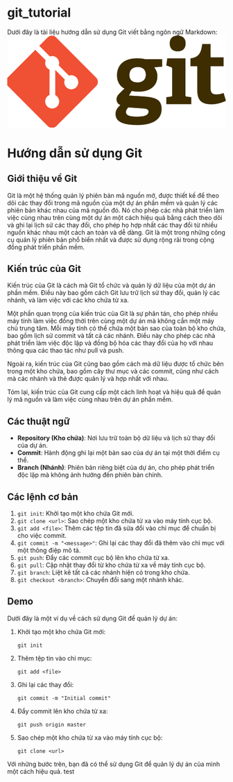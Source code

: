 # git_tutorial
Dưới đây là tài liệu hướng dẫn sử dụng Git viết bằng ngôn ngữ Markdown:
![](/images/1648470569696.png)
# Hướng dẫn sử dụng Git

## Giới thiệu về Git

Git là một hệ thống quản lý phiên bản mã nguồn mở, được thiết kế để theo dõi các thay đổi trong mã nguồn của một dự án phần mềm và quản lý các phiên bản khác nhau của mã nguồn đó. Nó cho phép các nhà phát triển làm việc cùng nhau trên cùng một dự án một cách hiệu quả bằng cách theo dõi và ghi lại lịch sử các thay đổi, cho phép họ hợp nhất các thay đổi từ nhiều nguồn khác nhau một cách an toàn và dễ dàng. Git là một trong những công cụ quản lý phiên bản phổ biến nhất và được sử dụng rộng rãi trong cộng đồng phát triển phần mềm.

## Kiến trúc của Git

Kiến trúc của Git là cách mà Git tổ chức và quản lý dữ liệu của một dự án phần mềm. Điều này bao gồm cách Git lưu trữ lịch sử thay đổi, quản lý các nhánh, và làm việc với các kho chứa từ xa. 

Một phần quan trọng của kiến trúc của Git là sự phân tán, cho phép nhiều máy tính làm việc đồng thời trên cùng một dự án mà không cần một máy chủ trung tâm. Mỗi máy tính có thể chứa một bản sao của toàn bộ kho chứa, bao gồm lịch sử commit và tất cả các nhánh. Điều này cho phép các nhà phát triển làm việc độc lập và đồng bộ hóa các thay đổi của họ với nhau thông qua các thao tác như pull và push.

Ngoài ra, kiến trúc của Git cũng bao gồm cách mà dữ liệu được tổ chức bên trong một kho chứa, bao gồm cây thư mục và các commit, cũng như cách mà các nhánh và thẻ được quản lý và hợp nhất với nhau.

Tóm lại, kiến trúc của Git cung cấp một cách linh hoạt và hiệu quả để quản lý mã nguồn và làm việc cùng nhau trên dự án phần mềm.

## Các thuật ngữ

- **Repository (Kho chứa)**: Nơi lưu trữ toàn bộ dữ liệu và lịch sử thay đổi của dự án.
- **Commit**: Hành động ghi lại một bản sao của dự án tại một thời điểm cụ thể.
- **Branch (Nhánh)**: Phiên bản riêng biệt của dự án, cho phép phát triển độc lập mà không ảnh hưởng đến phiên bản chính.

## Các lệnh cơ bản

1. `git init`: Khởi tạo một kho chứa Git mới.
2. `git clone <url>`: Sao chép một kho chứa từ xa vào máy tính cục bộ.
3. `git add <file>`: Thêm các tệp tin đã sửa đổi vào chỉ mục để chuẩn bị cho việc commit.
4. `git commit -m "<message>"`: Ghi lại các thay đổi đã thêm vào chỉ mục với một thông điệp mô tả.
5. `git push`: Đẩy các commit cục bộ lên kho chứa từ xa.
6. `git pull`: Cập nhật thay đổi từ kho chứa từ xa về máy tính cục bộ.
7. `git branch`: Liệt kê tất cả các nhánh hiện có trong kho chứa.
8. `git checkout <branch>`: Chuyển đổi sang một nhánh khác.

## Demo

Dưới đây là một ví dụ về cách sử dụng Git để quản lý dự án:

1. Khởi tạo một kho chứa Git mới:
   ```
   git init
   ```

2. Thêm tệp tin vào chỉ mục:
   ```
   git add <file>
   ```

3. Ghi lại các thay đổi:
   ```
   git commit -m "Initial commit"
   ```

4. Đẩy commit lên kho chứa từ xa:
   ```
   git push origin master
   ```

5. Sao chép một kho chứa từ xa vào máy tính cục bộ:
   ```
   git clone <url>
   ```

Với những bước trên, bạn đã có thể sử dụng Git để quản lý dự án của mình một cách hiệu quả.
test